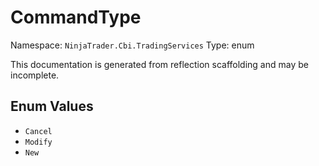 # CommandType

Namespace: `NinjaTrader.Cbi.TradingServices`
Type: enum

This documentation is generated from reflection scaffolding and may be incomplete.

## Enum Values
- `Cancel`
- `Modify`
- `New`
